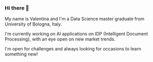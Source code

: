### Hi there 👋
My name is Valentina and I'm a Data Science master graduate from University of Bologna, Italy.

I'm currently working on AI applications on IDP (Intelligent Document Processing), with an eye open on new market trends.

I'm open for challenges and always looking for occasions to learn something new!

<!--
**valentinaprotti/valentinaprotti** is a ✨ _special_ ✨ repository because its `README.md` (this file) appears on your GitHub profile.

Here are some ideas to get you started:

- 🔭 I’m currently working on ...
- 🌱 I’m currently learning ...
- 👯 I’m looking to collaborate on ...
- 🤔 I’m looking for help with ...
- 💬 Ask me about ...
- 📫 How to reach me: ...
- 😄 Pronouns: ...
- ⚡ Fun fact: ...
-->
